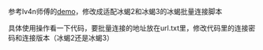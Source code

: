参考lv4n师傅的[demo](https://paste.ubuntu.com/p/wG7cTRbNXY/)，修改成适配冰蝎2和冰蝎3的冰蝎批量连接脚本

具体使用操作看一下代码，要批量连接的地址放在url.txt里，修改代码里的连接密码和连接版本（冰蝎2还是冰蝎3）

